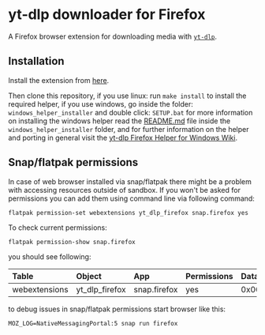 # yt-dlp downloader for Firefox

A Firefox browser extension for downloading media with [`yt-dlp`](https://github.com/yt-dlp/yt-dlp).

## Installation

Install the extension from [here](https://addons.mozilla.org/en-US/firefox/addon/yt-dlp-downloader/).

Then clone this repository, if you use linux: run `make install` to install the required helper, if you use windows, go inside the folder: `windows_helper_installer` and double click: `SETUP.bat` for more information on installing the windows helper read the [README.md](https://github.com/iron4umx/yt_dlp_firefox/blob/master/windows_helper_installer/README.md) file inside the `windows_helper_installer` folder, and for further information on the helper and porting in general visit the [yt-dlp Firefox Helper for Windows Wiki](https://github.com/iron4umx/yt_dlp_firefox/wiki).

## Snap/flatpak permissions

In case of web browser installed via snap/flatpak there might be a problem with accessing resources outside of sandbox. If you won't be asked for permissions you can add them using command line via following command:

```
flatpak permission-set webextensions yt_dlp_firefox snap.firefox yes
```

To check current permissions:

```
flatpak permission-show snap.firefox
```

you should see following:

| Table            | Object            | App          | Permissions  | Data |
| :--------------- |:----------------- | :----------- | :----------- | :--- |
| webextensions    | yt_dlp_firefox    | snap.firefox | yes          | 0x00 |


to debug issues in snap/flatpak permissions start browser like this:

```
MOZ_LOG=NativeMessagingPortal:5 snap run firefox
```
